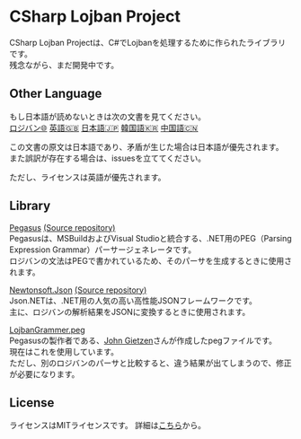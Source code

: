 # CSharp Lojban Project

CSharp Lojban Projectは、C#でLojbanを処理するために作られたライブラリです。  
残念ながら、まだ開発中です。

## Other Language

もし日本語が読めないときは次の文書を見てください。  
[ロジバン🌐](https://github.com/skytomo221/CSharp-Lojban-Project/blob/develop/README.md)
[英語🇬🇧](https://github.com/skytomo221/CSharp-Lojban-Project/blob/develop/doc/README.en.md)
[日本語🇯🇵](https://github.com/skytomo221/CSharp-Lojban-Project/blob/develop/doc/README.ja.md)
[韓国語🇰🇷](https://github.com/skytomo221/CSharp-Lojban-Project/blob/develop/doc/README.ko.md)
[中国語🇨🇳](https://github.com/skytomo221/CSharp-Lojban-Project/blob/develop/doc/README.zh.md)

この文書の原文は日本語であり、矛盾が生じた場合は日本語が優先されます。  
また誤訳が存在する場合は、issuesを立ててください。

ただし、ライセンスは英語が優先されます。

## Library

[Pegasus](http://otac0n.com/Pegasus/)
[(Source repository)](https://github.com/otac0n/Pegasus)  
Pegasusは、MSBuildおよびVisual Studioと統合する、.NET用のPEG（Parsing Expression Grammar）パーサージェネレータです。  
ロジバンの文法はPEGで書かれているため、そのパーサを生成するときに使用されます。

[Newtonsoft.Json](https://www.newtonsoft.com/json)
[(Source repository)](https://github.com/JamesNK/Newtonsoft.Json)  
Json.NETは、.NET用の人気の高い高性能JSONフレームワークです。  
主に、ロジバンの解析結果をJSONに変換するときに使用されます。

[LojbanGrammer.peg](https://gist.github.com/otac0n/63d8fae45c551c4e8d41c83c53afc17e#file-lojbangrammar-peg)  
Pegasusの製作者である、[John Gietzen](https://gist.github.com/otac0n)さんが作成したpegファイルです。  
現在はこれを使用しています。  
ただし、別のロジバンのパーサと比較すると、違う結果が出てしまうので、修正が必要になります。

## License

ライセンスはMITライセンスです。
詳細は[こちら](https://github.com/skytomo221/CSharp-Lojban-Project/blob/develop/LICENSE)から。
